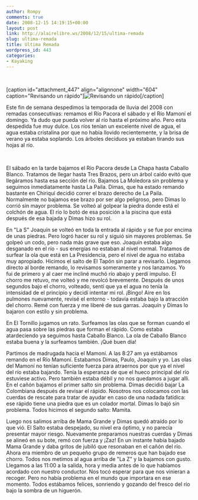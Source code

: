 ```yaml
---
author: Rompy
comments: true
date: 2008-12-15 14:19:15+00:00
layout: post
link: http://alairelibre.ws/2008/12/15/ultima-remada
slug: ultima-remada
title: Ultima Remada
wordpress_id: 443
categories:
- Kayaking
---
```


 

[caption id="attachment_447" align="alignnone" width="604" caption="Revisando un rápido"]![Revisando un rápido](http://alairelibre.ws/wp-content/uploads/2008/12/n1415981227_30170720_1687.jpg)[/caption]

Este fin de semana despedimos la temporada de lluvia del 2008 con remadas consecutivas: remamos el Río Pacora el sábado y el Río Mamoní el domingo. Ya dudo que pueda volver al río hasta el próximo año. Pero esta despedida fue muy dulce. Los ríos tenían un excelente nivel de agua, el agua estaba cristalina por que no había llovido recientemente, y la brisa de verano ya estaba soplando. Los árboles deciduos ya estaban tirando sus hojas al río.

 

El sábado en la tarde bajamos el Río Pacora desde La Chapa hasta Caballo Blanco. Tratamos de llegar hasta Tres Brazos, pero un árbol caído evitó que llegáramos hasta esa sección del río. Bajamos La Moledora sin problema y seguimos inmediatamente hasta La Paila. Dimas, que ha estado remando bastante en Chiriquí decidió correr el brazo derecho de La Paila. Normalmente no bajamos ese brazo por ser algo peligroso, pero Dimas lo corrió sin mayor problema. Se volteó al golpear la piedra donde está el colchón de agua. El río lo botó de esa posición a la piscina que está después de esa bajada y Dimas hizo su rol.

En "La S" Joaquín se volteó en toda la entrada al rápido y se fue por encima de unas piedras. Pero logró hacer su rol y siguió sin mayores problemas. Se golpeó un codo, pero nada más grave que eso. Joaquín estaba algo desganado en el río - sus energías no estaban al nivel normal. Tratamos de surfear la ola que está en La Presidencia, pero el nivel de agua no estaba muy apropiado. Hicimos el salto de El Tapón sin parar a revisarlo. Llegamos directo al borde remando, lo revisamos someramente y nos lanzamos. Yo fui de primero y al caer me incliné muchó río abajo y perdí impulso. El chorro me retuvo, me volteó y me revolcó brevemente. Después de unos segundos bajo el chorro, volteado, sentí que ya el agua no tenía la intensidad de el principio y decidí intentar mi rol. ¡Bingo! Aire en los pulmones nuevamente, revisé el entorno - todavía estaba bajo la atracción del chorro. Remé con fuerza y me liberé de sus garras. Joaquín y Dimas lo bajaron con estilo y sin problema.

En El Tornillo jugamos un rato. Surfeamos las olas que se forman cuando el agua pasa sobre las piedras que forman el rápido. Como estaba atardeciendo ya seguimos hasta Caballo Blanco. La ola de Caballo Blanco estaba buena y la surfeamos también. ¡Qué buen día!

Partimos de madrugada hacia el Mamoní. A las 8:27 am ya estábamos remando en el Río Mamoní. Estabamos Dimas, Paulo, Joaquín y yo. Las olas del Mamoní no tenían suficiente fuerza para atraernos por que ya el nivel del río estaba bajando. Tenía la esperanza de que el hueco principal del río estuviese activo. Pero también estaba débil y no nos quedamos a jugar alli. En el cañón bajamos el primer salto sin problema. Dimas decidió bajar La Colombiana después de revisar el rápido. Nosotros nos colocamos con las cuerdas de rescate para tratar de ayudar en caso de una nadada fatídica: ese rápido tiene una piedra que es un colador mortal. Dimas lo bajó sin problema. Todos hicimos el segundo salto: Mamita.

Luego nos salimos arriba de Mama Grande y Dimas quedó atraído por lo que vió. El Salto estaba despejado, su nivel era óptimo, y no parecía presentar mayor riesgo. Nuevamente preparamos nuestras cuerdas y Dimas se alineó en su bote, remó con fuerza y ¡Zaz! En un instante había bajado Mama Grande y daba gritos de jubiló que resonaban en el cañón del río. Ahora era miembro de un pequeño grupo de remeros que han bajado ese chorro. Todos nos metimos al agua arriba de "La Z" y la bajamos con gusto. Llegamos a las 11:00 a la salida, hora y media antes de lo que habíamos acordado con nuestro conductor. Nos tocó esperar para que nos vinieran a recoger. Pero no había problema en el mundo que importara en ese momento. Todos estábamos felices, sonriendo y gozando del fresco del río bajo la sombra de un higuerón.
